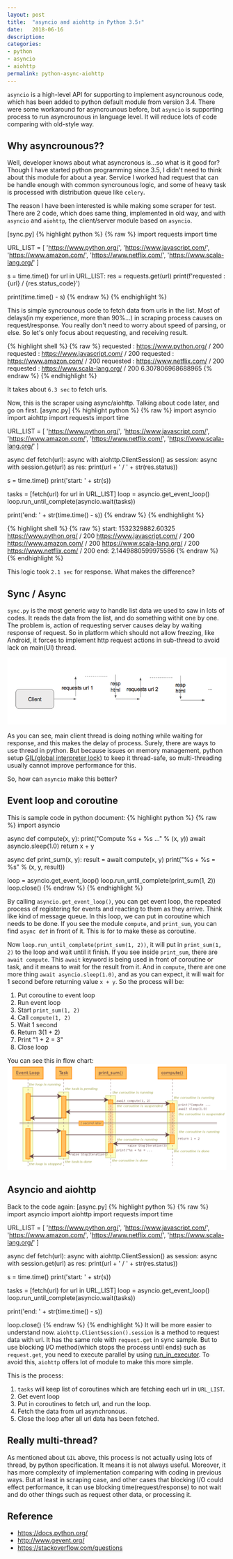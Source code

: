 ```yaml
---
layout: post
title:  "asyncio and aiohttp in Python 3.5↑"
date:   2018-06-16
description: 
categories:
- python
- asyncio
- aiohttp
permalink: python-async-aiohttp
---
```


`asyncio` is a high-level API for supporting to implement asyncrounous code, which has been added to python default module from version 3.4. There were some workaround for asyncrounous before, but `asyncio` is supporting process to run asyncrounous in language level. It will reduce lots of code comparing with old-style way.


## Why asyncrounous??
Well, developer knows about what asyncronous is...so what is it good for?
Though I have started python programming since 3.5, I didn't need to think about this module for about a year. Service I worked had request that can be handle enough with common syncrounous logic, and some of heavy task is processed with distribution queue like `celery`.

The reason I have been interested is while making some scraper for test. There are 2 code, which does same thing, implemented in old way, and with `asyncio` and `aiohttp`, the client/server module based on `asyncio`.

[sync.py]
{% highlight python %}
{% raw %}
import requests
import time

URL_LIST = [
    'https://www.python.org/',
    'https://www.javascript.com/',
    'https://www.amazon.com/',
    'https://www.netflix.com/',
    'https://www.scala-lang.org/'
]

s = time.time()
for url in URL_LIST:
    res = requests.get(url)
    print(f'requested : {url} / {res.status_code}')
    
print(time.time() - s)
{% endraw %}
{% endhighlight %}

This is simple syncrounous code to fetch data from urls in the list. Most of delays(in my experience, more than 90%...) in scraping process causes on request/response. You really don't need to worry about speed of parsing, or else. So let's only focus about requesting, and receiving result.

{% highlight shell %}
{% raw %}
requested : https://www.python.org/ / 200
requested : https://www.javascript.com/ / 200
requested : https://www.amazon.com/ / 200
requested : https://www.netflix.com/ / 200
requested : https://www.scala-lang.org/ / 200
6.307806968688965
{% endraw %}
{% endhighlight %}

It takes about `6.3 sec` to fetch urls.

Now, this is the scraper using async/aiohttp. Talking about code later, and go on first.
[async.py]
{% highlight python %}
{% raw %}
import asyncio
import aiohttp
import requests
import time

URL_LIST = [
    'https://www.python.org/',
    'https://www.javascript.com/',
    'https://www.amazon.com/',
    'https://www.netflix.com/',
    'https://www.scala-lang.org/'
]


async def fetch(url):
    async with aiohttp.ClientSession() as session:
        async with session.get(url) as res:
            print(url + ' / ' + str(res.status))

s = time.time()
print('start: ' + str(s))

tasks = [fetch(url) for url in URL_LIST]
loop = asyncio.get_event_loop()
loop.run_until_complete(asyncio.wait(tasks))

print('end: ' + str(time.time() - s))
{% endraw %}
{% endhighlight %}


{% highlight shell %}
{% raw %}
start: 1532329882.60325
https://www.python.org/ / 200
https://www.javascript.com/ / 200
https://www.amazon.com/ / 200
https://www.scala-lang.org/ / 200
https://www.netflix.com/ / 200
end: 2.1449880599975586
{% endraw %}
{% endhighlight %}

This logic took `2.1 sec` for response. What makes the difference?


## Sync / Async
`sync.py` is the most generic way to handle list data we used to saw in lots of codes. It reads the data from the list, and do something withit one by one. The problem is, action of requesting server causes delay by waiting response of request. So in platform which should not allow freezing, like Android, it forces to implement http request actions in sub-thread to avoid lack on main(UI) thread.

![Screenshot](/assets/post_img/python-async-aiohttp/sync.png)

As you can see, main client thread is doing nothing while waiting for response, and this makes the delay of process.
Surely, there are ways to use thread in python. But because issues on memory management, python setup [GIL(global interpreter lock)](https://wiki.python.org/moin/GlobalInterpreterLock) to keep it thread-safe, so multi-threading usually cannot improve performance for this.

So, how can `asyncio` make this better?


## Event loop and coroutine
This is sample code in python document:
{% highlight python %}
{% raw %}
import asyncio

async def compute(x, y):
    print("Compute %s + %s ..." % (x, y))
    await asyncio.sleep(1.0)
    return x + y

async def print_sum(x, y):
    result = await compute(x, y)
    print("%s + %s = %s" % (x, y, result))

loop = asyncio.get_event_loop()
loop.run_until_complete(print_sum(1, 2))
loop.close()
{% endraw %}
{% endhighlight %}

By calling `asyncio.get_event_loop()`, you can get event loop, the repeated process of registering for events and reacting to them as they arrive. Think like kind of message queue. In this loop, we can put in coroutine which needs to be done. If you see the module `compute`, and `print_sum`, you can find `async def` in front of it. This is for to make these as coroutine.

Now `loop.run_until_complete(print_sum(1, 2))`, it will put in `print_sum(1, 2)` to the loop and wait until it finish.
If you see inside `print_sum`, there are `await compute`. This `await` keyword is being used in front of coroutine or task, and it means to wait for the result from it. And in `compute`, there are one more thing `await asyncio.sleep(1.0)`, and as you can expect, it will wait for 1 second before returning value `x + y`.
So the process will be:

1. Put coroutine to event loop
2. Run event loop
3. Start `print_sum(1, 2)`
4. Call `compute(1, 2)`
5. Wait 1 second
6. Return 3(1 + 2)
7. Print "1 + 2 = 3"
8. Close loop

You can see this in flow chart:
![Screenshot](/assets/post_img/python-async-aiohttp/asyncio-loop.png)


## Asyncio and aiohttp
Back to the code again:
[async.py]
{% highlight python %}
{% raw %}
import asyncio
import aiohttp
import requests
import time

URL_LIST = [
    'https://www.python.org/',
    'https://www.javascript.com/',
    'https://www.amazon.com/',
    'https://www.netflix.com/',
    'https://www.scala-lang.org/'
]

async def fetch(url):
    async with aiohttp.ClientSession() as session:
        async with session.get(url) as res:
            print(url + ' / ' + str(res.status))

s = time.time()
print('start: ' + str(s))

tasks = [fetch(url) for url in URL_LIST]
loop = asyncio.get_event_loop()
loop.run_until_complete(asyncio.wait(tasks))

print('end: ' + str(time.time() - s))

loop.close()
{% endraw %}
{% endhighlight %}
It will be more easier to understand now.
`aiohttp.ClientSession().session` is a method to request data with url. It has the same role with `request.get` in sync sample. But to use blocking I/O method(which stops the process until ends) such as `request.get`, you need to execute parallel by using [run_in_executor](https://docs.python.org/3/library/asyncio-eventloop.html#asyncio.AbstractEventLoop.run_in_executor). To avoid this, `aiohttp` offers lot of module to make this more simple.

This is the process:

1. `tasks` will keep list of coroutines which are fetching each url in `URL_LIST`. 
2. Get event loop
3. Put in coroutines to fetch url, and run the loop.
4. Fetch the data from url asynchronous.
5. Close the loop after all url data has been fetched.


## Really multi-thread?
As mentioned about `GIL` above, this process is not actually using lots of thread, by python specification. It means it is not always useful. Moreover, it has more complexity of implementation comparing with coding in previous ways. But at least in scraping case, and other cases that blocking I/O could effect performance, it can use blocking time(request/response) to not wait and do other things such as request other data, or processing it. 


## Reference
* https://docs.python.org/
* http://www.gevent.org/
* https://stackoverflow.com/questions
